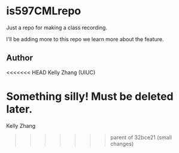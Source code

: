 # is597CMLrepo

Just a repo for making a class recording.

I'll be adding more to this repo we learn more about the feature.

## Author
<<<<<<< HEAD
Kelly Zhang (UIUC)


Something silly! Must be deleted later.
=======
Kelly Zhang
>>>>>>> parent of 32bce21 (small changes)
